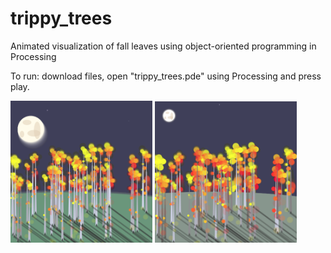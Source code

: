 # trippy_trees
Animated visualization of fall leaves using object-oriented programming in Processing

To run: download files, open "trippy_trees.pde" using Processing and press play.

<img src="/screenshots/trippy_trees1.png?raw=true" data-canonical-src="/screenshots/trippy_trees1.png?raw=true" width="45%" />
<img src="/screenshots/trippy_trees2.png?raw=true" data-canonical-src="/screenshots/trippy_trees2.png?raw=true" width="45%" />

